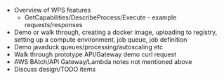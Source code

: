  - Overview of WPS features
   - GetCapabilities/DescribeProcess/Execute - example requests/responses
 - Demo or walk through, creating a docker image, uploading to registry, setting up a compute environment, job queue, job definition
 - Demo javaduck queues/processing/autoscaling etc
 - Walk through prototype API/Gateway demo curl request
 - AWS BAtch/API Gateway/Lambda notes not mentioned above
 - Discuss design/TODO items
